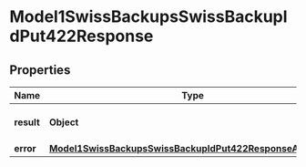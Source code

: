

# Model1SwissBackupsSwissBackupIdPut422Response


## Properties

| Name | Type | Description | Notes |
|------------ | ------------- | ------------- | -------------|
|**result** | **Object** | Result of the HTTP request |  |
|**error** | [**Model1SwissBackupsSwissBackupIdPut422ResponseAllOfError**](Model1SwissBackupsSwissBackupIdPut422ResponseAllOfError.md) |  |  [optional] |



